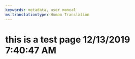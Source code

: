 ```yaml
---
keywords: metadata, user manual
ms.translationtype: Human Translation
---
```

# this is a test page 12/13/2019 7:40:47 AM